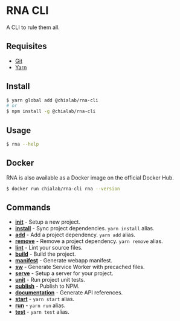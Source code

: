 # RNA CLI

A CLI to rule them all.

## Requisites

* [Git](https://git-scm.com/)
* [Yarn](https://yarnpkg.com)

## Install
```sh
$ yarn global add @chialab/rna-cli
# or
$ npm install -g @chialab/rna-cli
```

## Usage
```sh
$ rna --help
```

## Docker

RNA is also available as a Docker image on the official Docker Hub.

```bash
$ docker run chialab/rna-cli rna --version
```

## Commands

* [**init**](./commands/init) - Setup a new project.
* [**install**](./commands/install) - Sync project dependencies. `yarn install` alias.
* [**add**](./commands/add) - Add a project dependency. `yarn add` alias.
* [**remove**](./commands/remove) - Remove a project dependency. `yarn remove` alias.
* [**lint**](./commands/lint) - Lint your source files.
* [**build**](./commands/build) - Build the project.
* [**manifest**](./commands/manifest) - Generate webapp manifest.
* [**sw**](./commands/sw) - Generate Service Worker with precached files.
* [**serve**](./commands/serve) - Setup a server for your project.
* [**unit**](./commands/unit) - Run project unit tests.
* [**publish**](./commands/publish) - Publish to NPM.
* [**documentation**](./commands/documentation) - Generate API references.
* [**start**](./commands/start) - `yarn start` alias.
* [**run**](./commands/run) - `yarn run` alias.
* [**test**](./commands/test) - `yarn test` alias.
